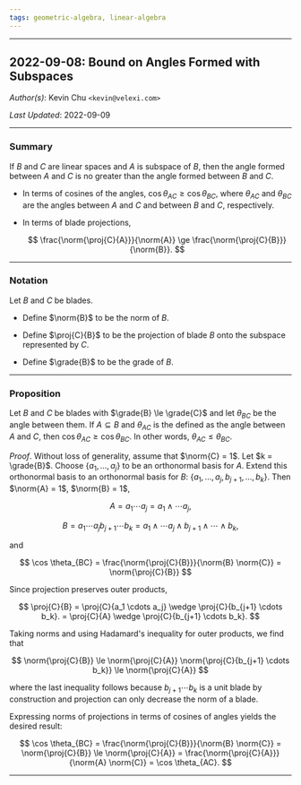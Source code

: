 ```yaml
---
tags: geometric-algebra, linear-algebra
---
```


--------------------------------------------------------------------------------------------

2022-09-08: Bound on Angles Formed with Subspaces
-------------------------------------------------

_Author(s)_: Kevin Chu `<kevin@velexi.com>`

_Last Updated_: 2022-09-09

--------------------------------------------------------------------------------------------
### Summary

If $B$ and $C$ are linear spaces and $A$ is subspace of $B$, then the angle formed between
$A$ and $C$ is no greater than the angle formed between $B$ and $C$.

* In terms of cosines of the angles, $\cos \theta_{AC} \ge \cos \theta_{BC}$, where
  $\theta_{AC}$ and $\theta_{BC}$ are the angles between $A$ and $C$ and between $B$ and
  $C$, respectively.

* In terms of blade projections,

  $$
  \frac{\norm{\proj{C}{A}}}{\norm{A}} \ge \frac{\norm{\proj{C}{B}}}{\norm{B}}.
  $$

--------------------------------------------------------------------------------------------
### Notation

Let $B$ and $C$ be blades.

* Define $\norm{B}$ to be the norm of $B$.
  $\newcommand{\norm}[1]{\left\Vert #1\right\Vert}$

* Define $\proj{C}{B}$ to be the projection of blade $B$ onto the subspace represented
  by $C$.
  $\newcommand{\proj}[2]{P_{#1}\left(#2\right)}$

* Define $\grade{B}$ to be the grade of $B$.
  $\newcommand{\grade}[1]{\operatorname{grade}\left(#1\right)}$

--------------------------------------------------------------------------------------------

### Proposition

Let $B$ and $C$ be blades with $\grade{B} \le \grade{C}$ and let $\theta_{BC}$ be the angle
between them. If $A \subseteq B$ and $\theta_{AC}$ is the defined as the angle between $A$
and $C$, then $\cos \theta_{AC} \ge \cos \theta_{BC}$. In other words,
$\theta_{AC} \le \theta_{BC}$.

_Proof_. Without loss of generality, assume that $\norm{C} = 1$. Let $k = \grade{B}$.
Choose $\{a_1, \ldots, a_j\}$ to be an orthonormal basis for $A$. Extend this orthonormal
basis to an orthonormal basis for $B$: $\{a_1, \ldots, a_j, b_{j+1}, \ldots, b_k\}$. Then
$\norm{A} = 1$, $\norm{B} = 1$,

$$
A = a_1 \cdots a_j = a_1 \wedge \cdots a_j,
$$

$$
B = a_1 \cdots a_j b_{j+1} \cdots b_k
= a_1 \wedge \cdots a_j \wedge b_{j+1} \wedge \cdots \wedge b_k,
$$

and

$$
\cos \theta_{BC}
= \frac{\norm{\proj{C}{B}}}{\norm{B} \norm{C}}
= \norm{\proj{C}{B}}
$$

Since projection preserves outer products,

$$
\proj{C}{B}
= \proj{C}{a_1 \cdots a_j} \wedge \proj{C}{b_{j+1} \cdots b_k}.
= \proj{C}{A} \wedge \proj{C}{b_{j+1} \cdots b_k}.
$$

Taking norms and using Hadamard's inequality for outer products, we find that

$$
\norm{\proj{C}{B}}
\le \norm{\proj{C}{A}} \norm{\proj{C}{b_{j+1} \cdots b_k}}
\le \norm{\proj{C}{A}}
$$

where the last inequality follows because $b_{j+1} \cdots b_k$ is a unit blade by
construction and projection can only decrease the norm of a blade.

Expressing norms of projections in terms of cosines of angles yields the desired result:

$$
\cos \theta_{BC}
= \frac{\norm{\proj{C}{B}}}{\norm{B} \norm{C}}
= \norm{\proj{C}{B}}
\le \norm{\proj{C}{A}}
= \frac{\norm{\proj{C}{A}}}{\norm{A} \norm{C}}
= \cos \theta_{AC}.
$$

--------------------------------------------------------------------------------------------
